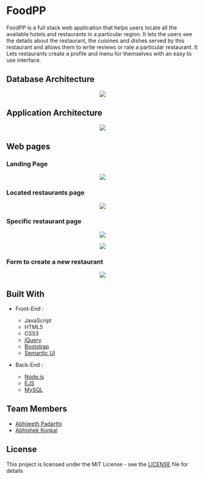 # FoodPP

FoodPP is a full stack web application that helps users locate all the available hotels and restaurants in a particular region. It lets the users see the details about the restaurant, the cuisines and dishes served by this restaurant and allows them to write reviews or rate a particular restaurant. It Lets restaurants create a profile and menu for themselves with an easy to use interface.

## Database Architecture

<p align="center">
  <img src="//schema.jpg">
</p>

## Application Architecture

<p align="center">
  <img src="//app.jpg">
</p>

## Web pages

### Landing Page
<p align="center">
  <img src="//landingPage.jpg">
</p>

### Located restaurants page
<p align="center">
  <img src="//locatedRestaurants.jpg">
</p>

### Specific restaurant page
<p align="center">
  <img src="//RestaurantPage1.jpg">
</p>

<p align="center">
  <img src="//landingPage2.jpg">
</p>

### Form to create a new restaurant
<p align="center">
  <img src="//RestaurantCreate.jpg">
</p>

## Built With

* Front-End :
  * JavaScript
  * HTML5
  * CSS3
  * [jQuery](https://jquery.com/)
  * [Bootstrap](https://getbootstrap.com/)
  * [Semantic UI](https://semantic-ui.com/)

* Back-End :
  * [Node.js](https://nodejs.org/en/)
  * [EJS](http://ejs.co/)
  * [MySQL](https://www.mysql.com/)
## Team Members

* [Abhijeeth Padarthi](https://github.com/rkinabhi)
* [Abhishek Konkal](https://github.com/abhishekkonkal)

## License

This project is licensed under the MIT License - see the [LICENSE](LICENSE) file for details
